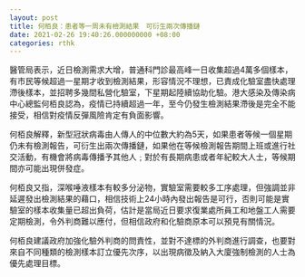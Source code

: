 ```yaml
---
layout: post
title: 何栢良：患者等一周未有檢測結果　可衍生兩次傳播鏈
date: 2021-02-26 19:40:26.000000000 +08:00
categories: rthk
---
```


醫管局表示，近日檢測需求大增，普通科門診最高峰一日收集超過4萬多個樣本，有市民等候超過一星期才收到檢測結果，形容情況不理想，已責成化驗室盡快處理滯後樣本，並招聘多幾間私營化驗室，下星期起陸續協助化驗。港大感染及傳染病中心總監何栢良認為，疫情已持續超過一年，至今仍發生檢測結果滯後是完全不能接受，相信對疫情反彈風險肯定有負面影響。

何栢良解釋，新型冠狀病毒由人傳人的中位數大約為5天，如果患者等候一個星期仍未有檢測報告，可衍生出兩次傳播鏈，如果他在等候檢測報告期間上班或進行社交活動，有機會將病毒傳播予其他人﹔對於有長期病患或者年紀較大人士，等候期間亦可能出現併發症。

何栢良又指，深喉唾液樣本有較多分泌物，實驗室需要較多工序處理，但強調並非延遲發出檢測結果的藉口，相信技術上24小時內發出報告是可行，否則可能是實驗室的樣本收集量已超出負荷，估計是當局近日要求復業處所員工和地盤工人需要定期檢測，令外判商難以應付，但相信政府和化驗商原本可以預見有關情況。

何栢良建議政府加強化驗外判商的問責性，並對不達標的外判商進行調查，也要對來自不同種類的檢測樣本訂立優先次序，以出現病徵及納入大廈強制檢測的人士為優先處理目標。
